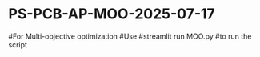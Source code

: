 ﻿# PS-PCB-AP-MOO-2025-07-17
#For Multi-objective optimization
#Use 
#streamlit run MOO.py
#to run the script
